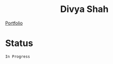 <center>

# Divya Shah

</center>

[Portfolio](https://divya-shah.vercel.app/)

# Status
`In Progress`
